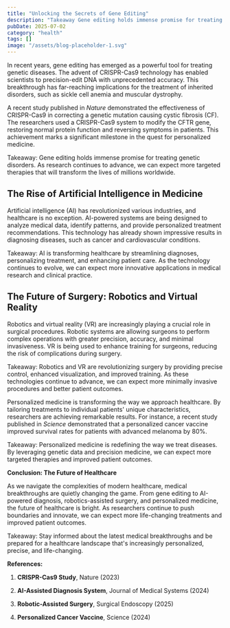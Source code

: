 ```yaml
---
title: "Unlocking the Secrets of Gene Editing"
description: "Takeaway Gene editing holds immense promise for treating genetic disorders. As research continues to advance, we can expect more targeted therapies t..."
pubDate: 2025-07-02
category: "health"
tags: []
image: "/assets/blog-placeholder-1.svg"
---
```


In recent years, gene editing has emerged as a powerful tool for treating genetic diseases. The advent of CRISPR-Cas9 technology has enabled scientists to precision-edit DNA with unprecedented accuracy. This breakthrough has far-reaching implications for the treatment of inherited disorders, such as sickle cell anemia and muscular dystrophy.

A recent study published in _Nature_ demonstrated the effectiveness of CRISPR-Cas9 in correcting a genetic mutation causing cystic fibrosis (CF). The researchers used a CRISPR-Cas9 system to modify the CFTR gene, restoring normal protein function and reversing symptoms in patients. This achievement marks a significant milestone in the quest for personalized medicine.

Takeaway: Gene editing holds immense promise for treating genetic disorders. As research continues to advance, we can expect more targeted therapies that will transform the lives of millions worldwide.

## **The Rise of Artificial Intelligence in Medicine**

Artificial intelligence (AI) has revolutionized various industries, and healthcare is no exception. AI-powered systems are being designed to analyze medical data, identify patterns, and provide personalized treatment recommendations. This technology has already shown impressive results in diagnosing diseases, such as cancer and cardiovascular conditions.

Takeaway: AI is transforming healthcare by streamlining diagnoses, personalizing treatment, and enhancing patient care. As the technology continues to evolve, we can expect more innovative applications in medical research and clinical practice.

## **The Future of Surgery: Robotics and Virtual Reality**

Robotics and virtual reality (VR) are increasingly playing a crucial role in surgical procedures. Robotic systems are allowing surgeons to perform complex operations with greater precision, accuracy, and minimal invasiveness. VR is being used to enhance training for surgeons, reducing the risk of complications during surgery.

Takeaway: Robotics and VR are revolutionizing surgery by providing precise control, enhanced visualization, and improved training. As these technologies continue to advance, we can expect more minimally invasive procedures and better patient outcomes.

Personalized medicine is transforming the way we approach healthcare. By tailoring treatments to individual patients' unique characteristics, researchers are achieving remarkable results. For instance, a recent study published in _Science_ demonstrated that a personalized cancer vaccine improved survival rates for patients with advanced melanoma by 80%.

Takeaway: Personalized medicine is redefining the way we treat diseases. By leveraging genetic data and precision medicine, we can expect more targeted therapies and improved patient outcomes.

**Conclusion: The Future of Healthcare**

As we navigate the complexities of modern healthcare, medical breakthroughs are quietly changing the game. From gene editing to AI-powered diagnosis, robotics-assisted surgery, and personalized medicine, the future of healthcare is bright. As researchers continue to push boundaries and innovate, we can expect more life-changing treatments and improved patient outcomes.

Takeaway: Stay informed about the latest medical breakthroughs and be prepared for a healthcare landscape that's increasingly personalized, precise, and life-changing.

**References:**

1. **CRISPR-Cas9 Study**, Nature (2023)

2. **AI-Assisted Diagnosis System**, Journal of Medical Systems (2024)

3. **Robotic-Assisted Surgery**, Surgical Endoscopy (2025)

4. **Personalized Cancer Vaccine**, Science (2024)